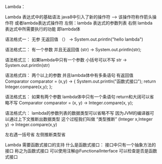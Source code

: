 Lambda：

  Lambda 表达式中的基础语法 java8中引入了新的操作符 —> 该操作符称作箭头操作符 或者lambda表达式操作符
   左侧：lambda 表达式的参数列表
   右侧 lambda 表达式中所需要执行的功能 即lambda体
 
   语法格式一： 无参 无返回值
             （） -> System.out.println("hello lambda")
             
   语法格式二： 有一个参数 并且无返回值
             (str) -> System.out.println(str);
             
   语法格式三： 如果lambda中只有一个参数 小括号可以不写
             str -> System.out.println(str)
             
   语法格式四： 两个以上的参数 并且lambda体中有多条语句 有返回值
             Comparator<Integer> comparator  = (x,y) -> {
              System.out.println("函数式接口");
              return  Integer.compare(x,y);
          };
          
   语法格式五： 如果有两个参数 lambda体中只有一个条语句 return和大阔可以省略不写
                    Comparator<Integer> comparator = (x, y) -> Integer.compare(x, y);
 
   语法格式六： lambda的参数列表的数据类型可以省略不写 因为JVM的编译器可以通过上下文推断出数据类型 这个过程我们叫做 “类型推断”
                 (Integer x,Integer y) -> Integer.compare(x,y)
 
  左右遇一括号省
  左侧推断类型省
 
  Lambda 需要函数式接口的支持
  什么是函数式接口： 接口中只有一个抽象方法的接口 称之为函数式接口  可以使用注解@FunctionalInterface
                     可以检查是否是函数式接口
 